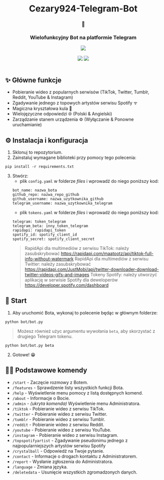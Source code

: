<div align="center">
   <h1>Cezary924-Telegram-Bot</h1>
   <h3>🤖</h3>
   <h3>Wielofunkcyjny Bot na platformie Telegram</h3>
   <a href="https://t.me/Cezary924Bot" target="__blank"><img src="https://img.shields.io/badge/Telegram-Bot-blue.svg?logo=telegram"></a><br/><br/>
   <a href="https://github.com/Cezary924/Cezary924-Telegram-Bot/blob/master/README.md" target="__blank"><img src="https://img.shields.io/badge/lang-en-blue.svg"></a>
   <a href="https://github.com/Cezary924/Cezary924-Telegram-Bot/blob/master/README.pl-pl.md" target="__blank"><img src="https://img.shields.io/badge/lang-pl-red.svg"></a>
</div><br/>

## ✨ Główne funkcje
- Pobieranie wideo z popularnych serwisów (TikTok, Twitter, Tumblr, Reddit, YouTube & Instagram)
- Zgadywanie jednego z topowych artystów serwisu Spotify ᯤ
- Magiczna kryształowa kula 🔮
- Wielojęzyczne odpowiedzi 🌐 (Polski & Angielski)
- Zarządzanie stanem urządzenia ⚙️ (Wyłączanie & Ponowne uruchamianie) 

## ⚙️ Instalacja i konfiguracja
1. Sklonuj to repozytorium.
2. Zainstaluj wymagane biblioteki przy pomocy tego polecenia:
```
pip install -r requirements.txt
```
3. Stwórz:
   - plik ```config.yaml``` w folderze *files* i wprowadź do niego poniższy kod:
   ```
   bot_name: nazwa_bota
   github_repo: nazwa_repo_github
   github_username: nazwa_uzytkownika_github
   telegram_username: nazwa_uzytkownika_telegram
   ```
   - plik ```tokens.yaml``` w folderze *files* i wprowadź do niego poniższy kod:
   ```
   telegram: token_telegram
   telegram_beta: inny_token_telegram
   rapidapi: rapidapi_token
   spotify_id: spotify_client_id
   spotify_secret: spotify_client_secret
   ```
   > RapidApi dla multimediów z serwisu TikTok: należy zasubskrybować https://rapidapi.com/maatootz/api/tiktok-full-info-without-watermark
   > RapidApi dla multimediów z serwisu Twitter: należy zasubskrybować https://rapidapi.com/JustMobi/api/twitter-downloader-download-twitter-videos-gifs-and-images
   > Tokeny Spotify: należy utworzyć aplikację w serwisie Spotify dla deweloperów https://developer.spotify.com/dashboard

## 🚀 Start
1. Aby uruchomić Bota, wykonaj to polecenie będąc w głównym folderze:
```
python bot/bot.py
```
> Możesz również użyc argumentu wywołania ```beta```, aby skorzystać z drugiego Telegram tokenu.
```
python bot/bot.py beta
```
2. Gotowe! 😁

## 🧑‍💻 Podstawowe komendy
- ```/start``` - Zaczęcie rozmowy z Botem.
- ```/features``` - Sprawdzenie listy wszystkich funkcji Bota.
- ```/help``` - Wyświetlenie menu pomocy z listą dostępnych komend.
- ```/about``` - Informacje o Bocie.
- ```/admin``` - _(ukryta komenda)_ Wyświetlenie menu Administratora.
- ```/tiktok``` - Pobieranie wideo z serwisu TikTok.
- ```/twitter``` - Pobieranie wideo z serwisu Twitter.
- ```/tumblr``` - Pobieranie wideo z serwisu Tumblr.
- ```/reddit``` - Pobieranie wideo z serwisu Reddit.
- ```/youtube``` - Pobieranie wideo z serwisu YouTube.
- ```/instagram``` - Pobieranie wideo z serwisu Instagram.
- ```/topspotifyartist``` - Zgadywanie pseudonimu jednego z najpopularniejszych artystów serwisu Spotify
- ```/crystalball``` - Odpowiedź na Twoje pytanie.
- ```/contact``` - Informacje o drogach kontaktu z Administratorem.
- ```/report``` - Wysłanie zgłoszenia do Administratora.
- ```/language``` - Zmiana języka.
- ```/deletedata``` - Usunięcie wszystkich zgromadzonych danych.
